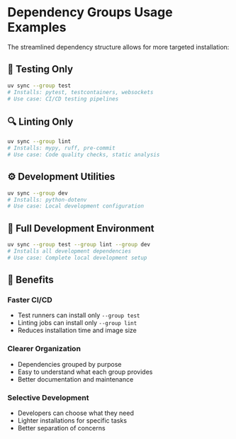 # Dependency Groups Usage Examples

The streamlined dependency structure allows for more targeted installation:

## **🧪 Testing Only**
```bash
uv sync --group test
# Installs: pytest, testcontainers, websockets
# Use case: CI/CD testing pipelines
```

## **🔍 Linting Only**
```bash
uv sync --group lint
# Installs: mypy, ruff, pre-commit
# Use case: Code quality checks, static analysis
```

## **⚙️ Development Utilities**
```bash
uv sync --group dev
# Installs: python-dotenv
# Use case: Local development configuration
```

## **🎯 Full Development Environment**
```bash
uv sync --group test --group lint --group dev
# Installs all development dependencies
# Use case: Complete local development setup
```

## **🚀 Benefits**

### **Faster CI/CD**
- Test runners can install only `--group test`
- Linting jobs can install only `--group lint`
- Reduces installation time and image size

### **Clearer Organization**
- Dependencies grouped by purpose
- Easy to understand what each group provides
- Better documentation and maintenance

### **Selective Development**
- Developers can choose what they need
- Lighter installations for specific tasks
- Better separation of concerns
